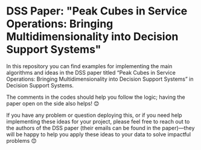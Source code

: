 # DSS Paper: "Peak Cubes in Service Operations: Bringing Multidimensionality into Decision Support Systems"
In this repository you can find examples for implementing the main algorithms and ideas in the DSS paper titled “Peak Cubes in Service Operations: Bringing Multidimensionality into Decision Support Systems” in Decision Support Systems.

The comments in the codes should help you follow the logic; having the paper open on the side also helps! 😊

If you have any problem or question deploying this, or if you need help implementing these ideas for your project, please feel free to reach out to the authors of the DSS paper (their emails can be found in the paper)—they will be happy to help you apply these ideas to your data to solve impactful problems 😊 

